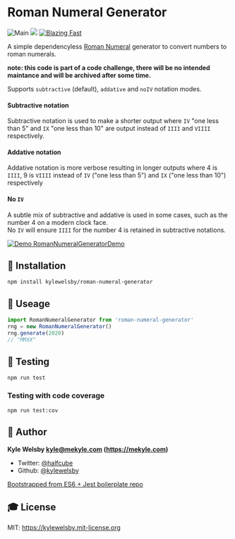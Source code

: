 # Roman Numeral Generator
![Main](https://github.com/kylewelsby/roman-numeral-generator/workflows/Main/badge.svg)
[![](https://img.shields.io/badge/code_style-prettier-ff69b4.svg?style=flat)](https://www.npmjs.com/package/prettier)
[![Blazing Fast](https://img.shields.io/badge/speed-blazing%20%F0%9F%94%A5-brightgreen.svg?style=flat)](https://twitter.com/acdlite/status/974390255393505280)

A simple dependencyless [Roman Numeral](https://en.wikipedia.org/wiki/Roman_numerals) generator to convert numbers to roman numerals.

**note: this code is part of a code challenge, there will be no intended maintance and will be archived after some time.**

Supports `subtractive` (default), `addative` and `noIV` notation modes. 

#### Subtractive notation

Subtractive notation is used to make a shorter output where `IV` "one less than 5" and `IX` "one less than 10" are output instead of `IIII` and `VIIII` respectively. 

#### Addative notation

Addative notation is more verbose resulting in longer outputs where 4 is `IIII`, 9 is `VIIII` instead of `IV` ("one less than 5") and `IX` ("one less than 10") respectively

#### No `IV`

A subtle mix of subtractive and addative is used in some cases, such as the number 4 on a modern clock face.  
No `IV` will ensure `IIII` for the number 4 is retained in subtractive notations. 

[![Demo RomanNumeralGeneratorDemo](https://codesandbox.io/static/img/play-codesandbox.svg)](https://codesandbox.io/s/laughing-matsumoto-ym739?fontsize=14&hidenavigation=1&theme=dark)

## 🎲 Installation

    npm install kylewelsby/roman-numeral-generator

## 🎯 Useage

```javascript
import RomanNumeralGenerator from 'roman-numeral-generator'
rng = new RomanNumeralGenerator()
rng.generate(2020)
// "MMXX"
```

## 🤖 Testing

    npm run test

### Testing with code coverage

    npm run test:cov


## 👤 Author

**Kyle Welsby <kyle@mekyle.com> (https://mekyle.com)**

* Twitter: [@halfcube](https://twitter.com/halfcube)
* Github: [@kylewelsby](https://github.com/kylewelsby)

[Bootstrapped from ES6 + Jest boilerplate repo](https://github.com/kylewelsby/init-es6-jest)

## 🎓 License

MIT: https://kylewelsby.mit-license.org
